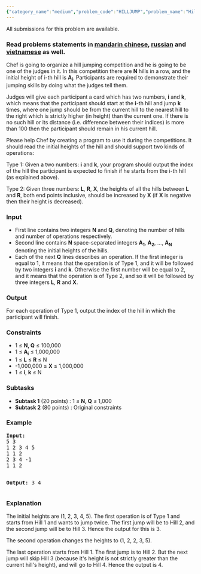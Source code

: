 ```yaml
---
{"category_name":"medium","problem_code":"HILLJUMP","problem_name":"Hill Jumping","languages_supported":{"0":"ADA","1":"ASM","2":"BASH","3":"BF","4":"C","5":"C99 strict","6":"CAML","7":"CLOJ","8":"CLPS","9":"CPP 4.3.2","10":"CPP 6.3","11":"CPP14","12":"CS2","13":"D","14":"ERL","15":"FORT","16":"FS","17":"GO","18":"HASK","19":"ICK","20":"ICON","21":"JAVA","22":"JS","23":"LISP clisp","24":"LISP sbcl","25":"LUA","26":"NEM","27":"NICE","28":"NODEJS","29":"PAS fpc","30":"PAS gpc","31":"PERL","32":"PERL6","33":"PHP","34":"PIKE","35":"PRLG","36":"PYPY","37":"PYTH","38":"PYTH 3.5","39":"RUBY","40":"SCALA","41":"SCM chicken","42":"SCM guile","43":"SCM qobi","44":"ST","45":"TCL","46":"TEXT","47":"WSPC"},"max_timelimit":2,"source_sizelimit":50000,"problem_author":"kingofnumbers","problem_tester":null,"date_added":"20-10-2016","tags":{"0":"aug17","1":"bruteforce","2":"kingofnumbers","3":"medium","4":"sqrt"},"editorial_url":"https://discuss.codechef.com/problems/HILLJUMP","time":{"view_start_date":1503048600,"submit_start_date":1503048600,"visible_start_date":1503048600,"end_date":1735669800},"layout":"problem"}
---
```

<span class="solution-visible-txt">All submissions for this problem are available.</span><h3>Read problems statements in <a target="_blank" 
href="http://www.codechef.com/download/translated/AUG17/mandarin/HILLJUMP.pdf">mandarin chinese</a>, <a target="_blank" 
href="http://www.codechef.com/download/translated/AUG17/russian/HILLJUMP.pdf">russian</a> and <a target="_blank" 
href="http://www.codechef.com/download/translated/AUG17/vietnamese/HILLJUMP.pdf">vietnamese</a> as well.</h3>

<p>Chef is going to organize a hill jumping competition and he is going to be one of the judges in it. In this competition there are <b>N</b> hills in a row, and the initial height of i-th hill is <b>A<sub>i</sup></b>. Participants are required to demonstrate their jumping skills by doing what the judges tell them.</p>

<p>Judges will give each participant a card which has two numbers, <b>i</b> and <b>k</b>, which means that the participant should start at the <b>i</b>-th hill and jump <b>k</b> times, where one jump should be from the current hill to the nearest hill to the right which is strictly higher (in height) than the current one. If there is no such hill or its distance (i.e. difference between their indices)  is more than 100 then the participant should remain in his current hill.</p>

<p>Please help Chef by creating a program to use it during the competitions. It should read the initial heights of the hill and should support two kinds of operations:</p>

<p>Type 1: Given a two numbers: <b>i</b> and <b>k</b>, your program should output the index of the hill the participant is expected to finish if he starts from the i-th hill (as explained above).</p>

<p>Type 2: Given three numbers: <b>L</b>, <b>R</b>, <b>X</b>, the heights of all the hills between <b>L</b> and <b>R</b>, both end points inclusive, should be increased by <b>X</b> (if <b>X</b> is negative then their height is decreased).</p>


<h3>Input</h3>
<ul>
<li>First line contains two integers <b>N</b> and <b>Q</b>, denoting the number of hills and number of operations respectively.</li>

<li>Second line contains <b>N</b> space-separated integers <b>A<sub>1</sub></b>, <b>A<sub>2</sub></b>, ..., <b>A<sub>N</sub></b> denoting the initial heights of the hills.</li>

<li>Each of the next <b>Q</b> lines describes an operation. If the first integer is equal to 1, it means that the operation is of Type 1, and it will be followed by two integers <b>i</b> and <b>k</b>. Otherwise the first number will be equal to 2, and it means that the operation is of Type 2, and so it will be followed by three integers <b>L</b>, <b>R</b> and <b>X</b>.</li>
</ul>


<h3>Output</h3>
<p>For each operation of Type 1, output the index of the hill in which the participant will finish.</p>

<h3>Constraints</h3>
<ul>
<li>1 ≤ <b>N, Q</b> ≤ 100,000</li>
<li>1 ≤ <b>A<sub>i</sub></b> ≤ 1,000,000</li>
<li>1 ≤ <b>L</b> ≤ <b>R</b> ≤ N</li>
<li>-1,000,000 ≤ <b>X</b> ≤ 1,000,000</li>
<li>1 ≤ <b>i</b>, <b>k</b> ≤ N</li>
</ul>

<h3>Subtasks</h3>
<ul>
<li><b>Subtask 1</b> (20 points) : 1 ≤ <b>N, Q</b> ≤ 1,000 </li>
<li><b>Subtask 2</b> (80 points) : Original constraints</li>
</ul>

<h3>Example</h3>
<pre><b>Input:</b>
5 3
1 2 3 4 5
1 1 2
2 3 4 -1
1 1 2

<b>Output:</b>
3
4
</pre>

<h3>Explanation</h3>
<p>The initial heights are (1, 2, 3, 4, 5). The first operation is of Type 1 and starts from Hill 1 and wants to jump twice. The first jump will be to Hill 2, and the second jump will be to Hill 3. Hence the output for this is 3.</p>
<p>The second operation changes the heights to (1, 2, 2, 3, 5).</p>
<p>The last operation starts from Hill 1. The first jump is to Hill 2. But the next jump will skip Hill 3 (because it's height is not strictly greater than the current hill's height), and will go to Hill 4. Hence the output is 4.</p>